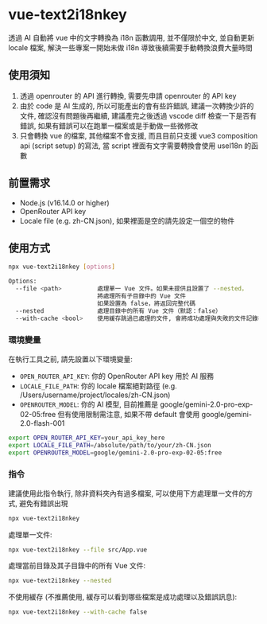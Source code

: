 # vue-text2i18nkey
透過 AI 自動將 vue 中的文字轉換為 i18n 函數調用, 並不僅限於中文, 並自動更新 locale 檔案, 解決一些專案一開始未做 i18n 導致後續需要手動轉換浪費大量時間


## 使用須知
1. 透過 openrouter 的 API 進行轉換, 需要先申請 openrouter 的 API key
2. 由於 code 是 AI 生成的, 所以可能產出的會有些許錯誤, 建議一次轉換少許的文件, 確認沒有問題後再繼續, 建議產完之後透過 vscode diff 檢查一下是否有錯誤, 如果有錯誤可以在跑單一檔案或是手動做一些微修改
3. 只會轉換 vue 的檔案, 其他檔案不會支援, 而且目前只支援 vue3 composition api  (script setup) 的寫法, 當 script 裡面有文字需要轉換會使用 useI18n 的函數


## 前置需求

- Node.js (v16.14.0 or higher)
- OpenRouter API key
- Locale file (e.g. zh-CN.json), 如果裡面是空的請先設定一個空的物件

## 使用方式

```bash
npx vue-text2i18nkey [options]

Options:
  --file <path>          處理單一 Vue 文件。如果未提供且設置了 --nested，
                         將處理所有子目錄中的 Vue 文件
                         如果設置為 false，將返回完整代碼
  --nested               處理目錄中的所有 Vue 文件（默認：false）
  --with-cache <bool>    使用緩存跳過已處理的文件, 會將成功處理與失敗的文件記錄在 .vue-text2i18nkey.json 中（默認：true）
```

### 環境變量

在執行工具之前, 請先設置以下環境變量:

- `OPEN_ROUTER_API_KEY`: 你的 OpenRouter API key 用於 AI 服務
- `LOCALE_FILE_PATH`: 你的 locale 檔案絕對路徑 (e.g. /Users/username/project/locales/zh-CN.json)
- `OPENROUTER_MODEL`: 你的 AI 模型, 目前推薦是 google/gemini-2.0-pro-exp-02-05:free 但有使用限制需注意, 如果不帶 default 會使用 google/gemini-2.0-flash-001

```bash
export OPEN_ROUTER_API_KEY=your_api_key_here
export LOCALE_FILE_PATH=/absolute/path/to/your/zh-CN.json
export OPENROUTER_MODEL=google/gemini-2.0-pro-exp-02-05:free
```

### 指令
建議使用此指令執行, 除非資料夾內有過多檔案, 可以使用下方處理單一文件的方式, 避免有錯誤出現
```bash
npx vue-text2i18nkey
```

處理單一文件:
```bash
npx vue-text2i18nkey --file src/App.vue
```

處理當前目錄及其子目錄中的所有 Vue 文件:
```bash
npx vue-text2i18nkey --nested
```

不使用緩存 (不推薦使用, 緩存可以看到哪些檔案是成功處理以及錯誤訊息):
```bash
npx vue-text2i18nkey --with-cache false
```



